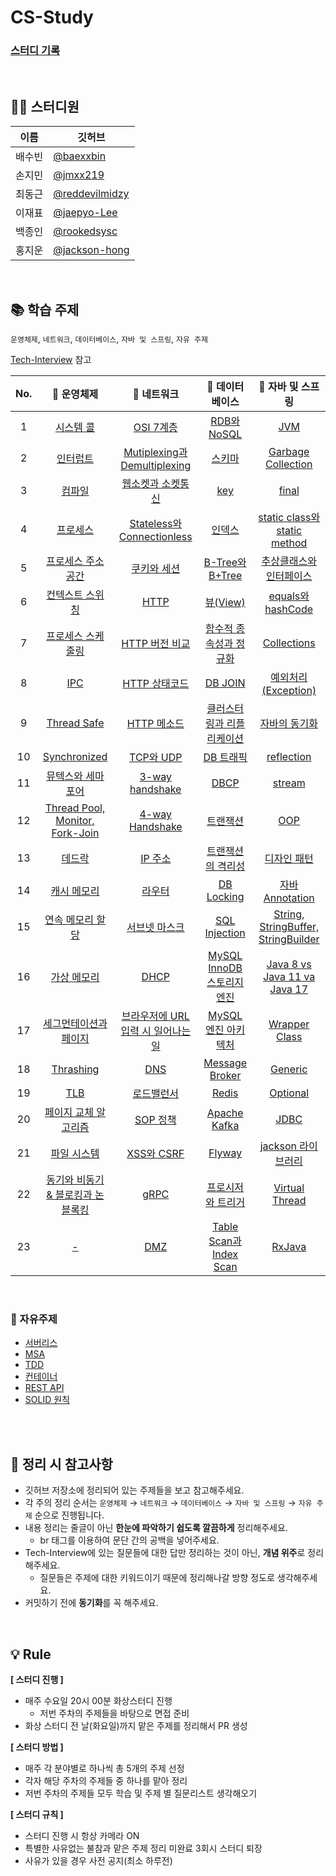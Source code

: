 # CS-Study

### [스터디 기록](https://jmxx219.notion.site/CS-c23e84f06df542e7a0233192fc517c46)

<br/>

## 👨‍💻 스터디원
|이름|깃허브|
|------|---|
|배수빈|[@baexxbin](https://github.com/baexxbin)|
|손지민|[@jmxx219](https://github.com/jmxx219)|
|최동근|[@reddevilmidzy](https://github.com/reddevilmidzy)|
|이재표|[@jaepyo-Lee](https://github.com/jaepyo-Lee)|
|백종인|[@rookedsysc](https://github.com/rookedsysc)|
|홍지운|[@jackson-hong](https://github.com/jackson-hong)|


<br/>

## 📚 학습 주제
`운영체제`, `네트워크`, `데이터베이스`, `자바 및 스프링`, `자유 주제`

[Tech-Interview](https://github.com/VSFe/Tech-Interview) 참고

| No. |                                                                                                                📌 운영체제                                                                                                                |                                                                                                            📌 네트워크                                                                                                           |                                                                                               📌 데이터베이스                                                                                              |                                                                                          📌 자바 및 스프링                                                                                         |
|:---:|:-------------------------------------------------------------------------------------------------------------------------------------------------------------------------------------------------------------------------------------:|:-------------------------------------------------------------------------------------------------------------------------------------------------------------------------------------------------------------------------------:|:---------------------------------------------------------------------------------------------------------------------------------------------------------------------------------------------------------:|:-------------------------------------------------------------------------------------------------------------------------------------------------------------------------------------------------:|
| 1   |                                                           [시스템 콜](https://github.com/jmxx219/CS-Study/blob/main/OperatingSystem/%EC%8B%9C%EC%8A%A4%ED%85%9C%20%EC%BD%9C.md)                                                           |   [OSI 7계층](https://github.com/jmxx219/CS-Study/blob/main/Network/OSI%207계층.md)                                                                                                                                             |   [RDB와 NoSQL](https://github.com/jmxx219/CS-Study/blob/main/Database/RDB%EC%99%80%20NoSQL.md)                                                                                                           | [JVM](https://github.com/jmxx219/CS-Study/blob/main/Java/JVM.md)                                                                                                                        | 
| 2   |                                                                          [인터럽트](https://github.com/jmxx219/CS-Study/blob/main/OperatingSystem/Interrupt.md)                                                                           |   [Mutiplexing과 Demultiplexing](https://github.com/jmxx219/CS-Study/blob/main/Network/Mutiplexing%EA%B3%BC%20Demultiplexing.md)                                                                                                |   [스키마](https://github.com/jmxx219/CS-Study/blob/main/Database/Schema.md)                                                                                                                              | [Garbage Collection](https://github.com/jmxx219/CS-Study/blob/main/Java/Garbage%20Collection.md)                                                                                        | 
| 3   |                                                                  [컴파일](https://github.com/jmxx219/CS-Study/blob/main/OperatingSystem/%EC%BB%B4%ED%8C%8C%EC%9D%BC.md)                                                                  |   [웹소켓과 소켓통신](https://github.com/jmxx219/CS-Study/blob/main/Network/%EC%9B%B9%EC%86%8C%EC%BC%93%EA%B3%BC%20%EC%86%8C%EC%BC%93%ED%86%B5%EC%8B%A0.md)                                                                     |   [key](https://github.com/jmxx219/CS-Study/blob/main/Database/key.md)                                                                                                                                    | [final](https://github.com/jmxx219/CS-Study/blob/main/Java/final.md)                                                                                                                    | 
| 4   |                                                                           [프로세스](https://github.com/jmxx219/CS-Study/blob/main/OperatingSystem/process.md)                                                                            |   [Stateless와 Connectionless](https://github.com/jmxx219/CS-Study/blob/main/Network/stateless%EC%99%80%20connectionless.md)                                                                                                    |   [인덱스](https://github.com/jmxx219/CS-Study/blob/main/Database/%EC%9D%B8%EB%8D%B1%EC%8A%A4.md)                                                                                                         | [static class와 static method](https://github.com/jmxx219/CS-Study/blob/main/Java/static%20class%EC%99%80%20static%20method.md)                                                         | 
| 5   |                                      [프로세스 주소 공간](https://github.com/jmxx219/CS-Study/blob/main/OperatingSystem/%ED%94%84%EB%A1%9C%EC%84%B8%EC%8A%A4%20%EC%A3%BC%EC%86%8C%EA%B3%B5%EA%B0%84.md)                                       |   [쿠키와 세션](https://github.com/jmxx219/CS-Study/blob/main/Network/%EC%BF%A0%ED%82%A4%EC%99%80%20%EC%84%B8%EC%85%98.md)                                                                                                      |   [B-Tree와 B+Tree](https://github.com/jmxx219/CS-Study/blob/main/Database/B-Tree%EC%99%80%20B+Tree.md)                                                                                                   | [추상클래스와 인터페이스](https://github.com/jmxx219/CS-Study/blob/main/Java/%EC%B6%94%EC%83%81%ED%81%B4%EB%9E%98%EC%8A%A4%EC%99%80%20%EC%9D%B8%ED%84%B0%ED%8E%98%EC%9D%B4%EC%8A%A4.md) |
| 6   |                                            [컨텍스트 스위칭](https://github.com/jmxx219/CS-Study/blob/main/OperatingSystem/%EC%BB%A8%ED%85%8D%EC%8A%A4%ED%8A%B8%20%EC%8A%A4%EC%9C%84%EC%B9%AD.md)                                            |   [HTTP](https://github.com/jmxx219/CS-Study/blob/main/Network/HTTP.md)                                                                                                                                                         |   [뷰(View)](https://github.com/jmxx219/CS-Study/blob/main/Database/%EB%B7%B0.md)                                                                                                                         | [equals와 hashCode](https://github.com/jmxx219/CS-Study/blob/main/Java/equals%EC%99%80%20hashCode.md)                                                                                   | 
| 7   |                   [프로세스 스케줄링](https://github.com/jmxx219/CS-Study/blob/main/OperatingSystem/%ED%94%84%EB%A1%9C%EC%84%B8%EC%84%9C%20%EC%8A%A4%EC%BC%80%EC%A4%84%EB%A7%81%20%EC%95%8C%EA%B3%A0%EB%A6%AC%EC%A6%98.md)                    |   [HTTP 버전 비교](https://github.com/jmxx219/CS-Study/blob/main/Network/HTTP%20%EB%B2%84%EC%A0%84%20%EB%B9%84%EA%B5%90.md)                                                                                                     |   [함수적 종속성과 정규화](https://github.com/jmxx219/CS-Study/blob/main/Database/%ED%95%A8%EC%88%98%EC%A0%81%20%EC%A2%85%EC%86%8D%EC%84%B1%EA%B3%BC%20%EC%A0%95%EA%B7%9C%ED%99%94.md)                    | [Collections](https://github.com/jmxx219/CS-Study/blob/main/Java/Collections.md)                                                                                                        |                                                                                                       |
| 8   |                                                                              [IPC](https://github.com/jmxx219/CS-Study/blob/main/OperatingSystem/IPC.md)                                                                              |   [HTTP 상태코드](https://github.com/jmxx219/CS-Study/blob/jmxx219/Network/HTTP%20%EC%83%81%ED%83%9C%20%EC%BD%94%EB%93%9C.md)                                                                                                   |   [DB JOIN](https://github.com/jmxx219/CS-Study/blob/main/Database/DB%20JOIN.md)                                                                                                                          | [예외처리(Exception)](https://github.com/jmxx219/CS-Study/blob/main/Java/%EC%98%88%EC%99%B8%EC%B2%98%EB%A6%AC(Exception).md)                                                            |                                                                                                       |
| 9   |                                                                     [Thread Safe](https://github.com/jmxx219/CS-Study/blob/main/OperatingSystem/Thread%20Safe.md)                                                                     |   [HTTP 메소드](https://github.com/jmxx219/CS-Study/blob/main/Network/HTTP%20Method.md)                                                                                                                                         |   [클러스터링과 리플리케이션](https://github.com/jmxx219/CS-Study/blob/main/Database/%ED%81%B4%EB%9F%AC%EC%8A%A4%ED%84%B0%EB%A7%81%EA%B3%BC%20%EB%A6%AC%ED%94%8C%EB%A6%AC%EC%BC%80%EC%9D%B4%EC%85%98.md)  | [자바의 동기화](https://github.com/jmxx219/CS-Study/blob/main/Java/Synchronized.md)                                                                                                      |                                                                                                       |
| 10  |                                                             [Synchronized](https://github.com/jmxx219/CS-Study/blob/main/OperatingSystem/%EB%8F%99%EA%B8%B0%ED%99%94.md)                                                              |   [TCP와 UDP](https://github.com/jmxx219/CS-Study/blob/main/Network/TCP%EC%99%80%20UDP.md)                                                                                                                                      |   [DB 트래픽](https://github.com/jmxx219/CS-Study/blob/main/Database/DB_%ED%8A%B8%EB%9E%98%ED%94%BD.md)                                                                                                   | [reflection](https://github.com/jmxx219/CS-Study/blob/main/Java/reflection.md)                                                                                              |                                                                                                       |
| 11  |                                       [뮤텍스와 세마포어](https://github.com/jmxx219/CS-Study/blob/main/OperatingSystem/%EB%AE%A4%ED%85%8D%EC%8A%A4%EC%99%80%20%EC%84%B8%EB%A7%88%ED%8F%AC%EC%96%B4.md)                                       |   [3-way handshake](https://github.com/jmxx219/CS-Study/blob/main/Network/3-way%20handshake.md)                                                                                                                                 |   [DBCP](https://github.com/jmxx219/CS-Study/blob/main/Database/DBCP.md)                                                                                                                                  | [stream](https://github.com/jmxx219/CS-Study/blob/main/Java/stream.md)                                                                                                                        |                                                                                                       |
| 12  |                                             [Thread Pool, Monitor, Fork-Join](https://github.com/jmxx219/CS-Study/blob/main/OperatingSystem/Thread%20Pool%2C%20Monitor%2C%20Fork-Join.md)                                             |   [4-way Handshake](https://github.com/jmxx219/CS-Study/blob/main/Network/4-way%20handshake.md)                                                                                                                                 |   [트랜잭션](https://github.com/jmxx219/CS-Study/blob/main/Database/%ED%8A%B8%EB%9E%9C%EC%9E%AD%EC%85%98.md)                                                                                              |  [OOP](https://github.com/jmxx219/CS-Study/blob/main/Java/OOP.md)                                                                  |                                                                                                       |
| 13  |                                                                  [데드락](https://github.com/jmxx219/CS-Study/blob/main/OperatingSystem/%EB%8D%B0%EB%93%9C%EB%9D%BD.md)                                                                  |   [IP 주소](https://github.com/jmxx219/CS-Study/blob/main/Network/IP%20%EC%A3%BC%EC%86%8C.md)                                                                                                                                   |   [트랜잭션의 격리성](https://github.com/jmxx219/CS-Study/blob/main/Database/%ED%8A%B8%EB%9E%9C%EC%9E%AD%EC%85%98%EC%9D%98%20%EA%B2%A9%EB%A6%AC%EC%84%B1.md)                                              |  [디자인 패턴](https://github.com/jmxx219/CS-Study/blob/main/Java/%EB%94%94%EC%9E%90%EC%9D%B8%20%ED%8C%A8%ED%84%B4.md)                                            |                                                                                                       |
| 14  |                                                      [캐시 메모리](https://github.com/jmxx219/CS-Study/blob/main/OperatingSystem/%EC%BA%90%EC%8B%9C%20%EB%A9%94%EB%AA%A8%EB%A6%AC.md)                                                      |   [라우터](https://github.com/jmxx219/CS-Study/blob/main/Network/%EB%9D%BC%EC%9A%B0%ED%84%B0.md)                                                                                                                                |   [DB Locking](https://github.com/jmxx219/CS-Study/blob/main/Database/DB%20Locking.md)                                                                                                                    | [자바 Annotation](https://github.com/jmxx219/CS-Study/blob/main/Java/%EC%9E%90%EB%B0%94%20Annotation.md)                                                                                                                        |                                                                                                       |
| 15  |                                          [연속 메모리 할당](https://github.com/jmxx219/CS-Study/blob/main/OperatingSystem/%EC%97%B0%EC%86%8D%20%EB%A9%94%EB%AA%A8%EB%A6%AC%20%ED%95%A0%EB%8B%B9.md)                                          |   [서브넷 마스크](https://github.com/jmxx219/CS-Study/blob/main/Network/%EC%84%9C%EB%B8%8C%EB%84%B7%20%EB%A7%88%EC%8A%A4%ED%81%AC%2C%20%EA%B2%8C%EC%9D%B4%ED%8A%B8%EC%9B%A8%EC%9D%B4.md)                                        |   [SQL Injection](https://github.com/jmxx219/CS-Study/blob/main/Database/SQL%20Injection.md)                                                                                                              |  [String, StringBuffer, StringBuilder](https://github.com/jmxx219/CS-Study/blob/main/Java/String%2C%20StringBuffer%2C%20StringBuilder.md)                                                                                                                       |                                                                                                       |
| 16  |                                                      [가상 메모리](https://github.com/jmxx219/CS-Study/blob/main/OperatingSystem/%EA%B0%80%EC%83%81%20%EB%A9%94%EB%AA%A8%EB%A6%AC.md)                                                      |   [DHCP](https://github.com/jmxx219/CS-Study/blob/main/Network/DHCP.md)                                                                                                                                                         |   [MySQL InnoDB 스토리지 엔진](https://github.com/jmxx219/CS-Study/blob/main/Database/MySQL%20InnoDB%20%EC%97%94%EC%A7%84.md)                                                                             |   [Java 8 vs Java 11 va Java 17](https://github.com/jmxx219/CS-Study/blob/main/Java/Java8%20vs%20Java11%20va%20Java17.md)                                                                                                              |                                                                                                       |
| 17  |                             [세그먼테이션과 페이지](https://github.com/jmxx219/CS-Study/blob/main/OperatingSystem/%EC%84%B8%EA%B7%B8%EB%A8%BC%ED%85%8C%EC%9D%B4%EC%85%98%EA%B3%BC%20%ED%8E%98%EC%9D%B4%EC%A7%80.md)                             |   [브라우저에 URL입력 시 일어나는 일](https://github.com/jmxx219/CS-Study/blob/main/Network/%EB%B8%8C%EB%9D%BC%EC%9A%B0%EC%A0%80%EC%97%90%20URL%EC%9E%85%EB%A0%A5%EC%8B%9C%20%EC%9D%BC%EC%96%B4%EB%82%98%EB%8A%94%EC%9D%BC.md)  |   [MySQL 엔진 아키텍처](https://github.com/jmxx219/CS-Study/blob/main/Database/MySQL%20%EC%97%94%EC%A7%84%20%EC%95%84%ED%82%A4%ED%85%8D%EC%B2%98.md)                                                      |   [Wrapper Class](https://github.com/jmxx219/CS-Study/blob/main/Java/Wrapper%20Class.md)                                                                                          |                                                                                                       |
| 18  |                                                                        [Thrashing](https://github.com/jmxx219/CS-Study/blob/main/OperatingSystem/Thrashing.md)                                                                        |   [DNS](https://github.com/jmxx219/CS-Study/blob/main/Network/DNS.md)                                                                                                                                                           |   [Message Broker](https://github.com/jmxx219/CS-Study/blob/main/Database/Message%20Broker.md)                                                                                                            |  [Generic](https://github.com/jmxx219/CS-Study/blob/main/Java/Generic.md)   |                                                                                                       |
| 19  |                                                                              [TLB](https://github.com/jmxx219/CS-Study/blob/main/OperatingSystem/TLB.md)                                                                              |   [로드밸런서](https://github.com/jmxx219/CS-Study/blob/main/Network/%EB%A1%9C%EB%93%9C%EB%B0%B8%EB%9F%B0%EC%84%9C.md)                                                                                                          |   [Redis](https://github.com/jmxx219/CS-Study/blob/main/Database/Redis.md)                                                                                                                                |   [Optional](https://github.com/jmxx219/CS-Study/blob/main/Java/Optional.md)                                                                   |                                                                                                       |
| 20  |                                [페이지 교체 알고리즘](https://github.com/jmxx219/CS-Study/blob/main/OperatingSystem/%ED%8E%98%EC%9D%B4%EC%A7%80%20%EA%B5%90%EC%B2%B4%20%EC%95%8C%EA%B3%A0%EB%A6%AC%EC%A6%98.md)                                |   [SOP 정책](https://github.com/jmxx219/CS-Study/blob/main/Network/SOP%20%EC%A0%95%EC%B1%85.md)                                                                                                                                 |   [Apache Kafka](https://github.com/jmxx219/CS-Study/blob/main/Database/kafka.md)                                                                                                                         |  [JDBC](https://github.com/jmxx219/CS-Study/blob/main/Java/JDBC.md)                                |
| 21  |                                                      [파일 시스템](https://github.com/jmxx219/CS-Study/blob/main/OperatingSystem/%ED%8C%8C%EC%9D%BC%20%EC%8B%9C%EC%8A%A4%ED%85%9C.md)                                                      |   [XSS와 CSRF](https://github.com/jmxx219/CS-Study/blob/main/Network/XSS.md)                                                                                                                                                    |   [Flyway](https://github.com/jmxx219/CS-Study/blob/main/Database/Flyway.md)                                                                                                                              |   [jackson 라이브러리](https://github.com/jmxx219/CS-Study/blob/main/Java/jackson.md)                                                                                                        |                                                                                                       |
| 22  | [동기와 비동기 & 블로킹과 논블록킹](https://github.com/jmxx219/CS-Study/blob/main/OperatingSystem/%EB%8F%99%EA%B8%B0%EC%99%80%20%EB%B9%84%EB%8F%99%EA%B8%B0%20%26%20%EB%B8%94%EB%A1%9C%ED%82%B9%EA%B3%BC%20%EB%85%BC%EB%B8%94%EB%A1%9D%ED%82%B9.md) |   [gRPC](https://github.com/jmxx219/CS-Study/blob/main/Network/gRPC.md)                                                                                                                                                         |   [프로시저와 트리거](https://github.com/jmxx219/CS-Study/blob/main/Database/%ED%94%84%EB%A1%9C%EC%8B%9C%EC%A0%80%EC%99%80%20%ED%8A%B8%EB%A6%AC%EA%B1%B0.md)                                              |   [Virtual Thread](https://github.com/jmxx219/CS-Study/blob/main/Java/Virtual%20Thread.md)                                                                                                                |                                                                                                       |
| 23  |                                                                                                                 [-]()                                                                                                                 |   [DMZ](https://github.com/jmxx219/CS-Study/blob/main/Network/DMZ.md)                                                                                                                                                           |   [Table Scan과 Index Scan](https://github.com/jmxx219/CS-Study/blob/main/Database/Table%20Scan%EA%B3%BC%20Index%20Scan.md)                                                                               | [RxJava](https://github.com/jmxx219/CS-Study/blob/main/Java/RxJava.md)                                                                                |                                                                                                       |



<br/>

### 📌 자유주제 

- [서버리스](https://github.com/jmxx219/CS-Study/blob/main/ETC/%EC%84%9C%EB%B2%84%EB%A6%AC%EC%8A%A4.md)
- [MSA](https://github.com/jmxx219/CS-Study/blob/main/ETC/MSA.md)
- [TDD](https://github.com/jmxx219/CS-Study/blob/main/ETC/TDD.md)
- [컨테이너](https://github.com/jmxx219/CS-Study/blob/main/ETC/%EC%BB%A8%ED%85%8C%EC%9D%B4%EB%84%88.md)
- [REST API](https://github.com/jmxx219/CS-Study/blob/main/ETC/REST%20API.md)
- [SOLID 원칙](https://github.com/jmxx219/CS-Study/blob/main/ETC/SOLID.md)

<br/>
<br/>

## 💫 정리 시 참고사항
* 깃허브 저장소에 정리되어 있는 주제들을 보고 참고해주세요.
* 각 주의 정리 순서는 `운영체제` → `네트워크` → `데이터베이스` → `자바 및 스프링` → `자유 주제` 순으로 진행됩니다.
* 내용 정리는 줄글이 아닌 **한눈에 파악하기 쉽도록 깔끔하게** 정리해주세요. 
	* br 태그를 이용하여 문단 간의 공백을 넣어주세요. 
* Tech-Interview에 있는 질문들에 대한 답만 정리하는 것이 아닌, **개념 위주**로 정리해주세요.
	* 질문들은 주제에 대한 키워드이기 때문에 정리해나갈 방향 정도로 생각해주세요.
* 커밋하기 전에 **동기화**를 꼭 해주세요.

<br/>

## 💡 Rule

**[ 스터디 진행 ]**
- 매주 수요일 20시 00분 화상스터디 진행
    - 저번 주차의 주제들을 바탕으로 면접 준비
- 화상 스터디 전 날(화요일)까지 맡은 주제를 정리해서 PR 생성

**[ 스터디 방법 ]**
- 매주 각 분야별로 하나씩 총 5개의 주제 선정
- 각자 해당 주차의 주제들 중 하나를 맡아 정리
- 저번 주차의 주제들 모두 학습 및 주제 별 질문리스트 생각해오기

**[ 스터디 규칙 ]**
- 스터디 진행 시 항상 카메라 ON
- 특별한 사유없는 불참과 맡은 주제 정리 미완료 3회시 스터디 퇴장
- 사유가 있을 경우 사전 공지(최소 하루전)
